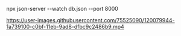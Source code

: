 npx json-server --watch db.json --port 8000

https://user-images.githubusercontent.com/75525090/120079944-1a739100-c0bf-11eb-9ad8-dfbc9c2486b9.mp4


